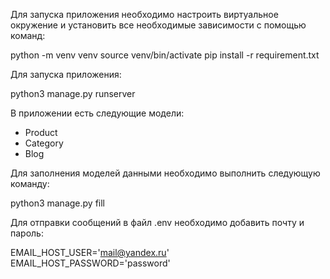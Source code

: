 Для запуска приложения необходимо настроить виртуальное окружение и установить все необходимые зависимости с помощью команд:

python -m venv venv
source venv/bin/activate 
pip install -r requirement.txt

Для запуска приложения:

python3 manage.py runserver

В приложении есть следующие модели:
- Product
- Category
- Blog

Для заполнения моделей данными необходимо выполнить следующую команду:

python3 manage.py fill

Для отправки сообщений в файл .env необходимо добавить почту и пароль:

EMAIL_HOST_USER='mail@yandex.ru'
EMAIL_HOST_PASSWORD='password'

